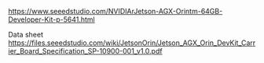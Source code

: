 https://www.seeedstudio.com/NVIDIArJetson-AGX-Orintm-64GB-Developer-Kit-p-5641.html


Data sheet
https://files.seeedstudio.com/wiki/JetsonOrin/Jetson_AGX_Orin_DevKit_Carrier_Board_Specification_SP-10900-001_v1.0.pdf
